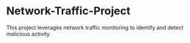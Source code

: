 # Network-Traffic-Project
This project leverages network traffic monitoring to identify and detect malicious activity.
